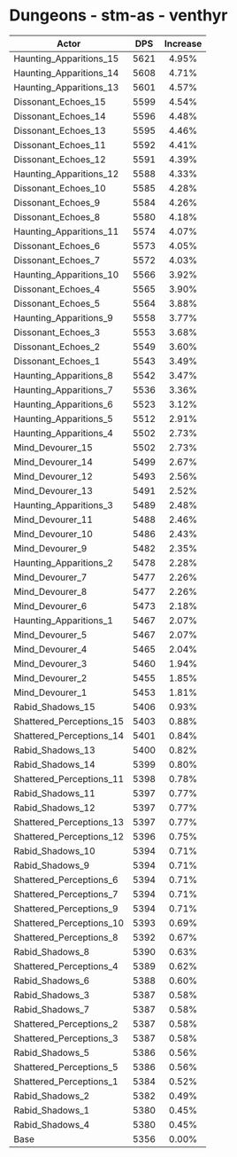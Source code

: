 # Dungeons - stm-as - venthyr
| Actor | DPS | Increase |
|---|:---:|:---:|
|Haunting_Apparitions_15|5621|4.95%|
|Haunting_Apparitions_14|5608|4.71%|
|Haunting_Apparitions_13|5601|4.57%|
|Dissonant_Echoes_15|5599|4.54%|
|Dissonant_Echoes_14|5596|4.48%|
|Dissonant_Echoes_13|5595|4.46%|
|Dissonant_Echoes_11|5592|4.41%|
|Dissonant_Echoes_12|5591|4.39%|
|Haunting_Apparitions_12|5588|4.33%|
|Dissonant_Echoes_10|5585|4.28%|
|Dissonant_Echoes_9|5584|4.26%|
|Dissonant_Echoes_8|5580|4.18%|
|Haunting_Apparitions_11|5574|4.07%|
|Dissonant_Echoes_6|5573|4.05%|
|Dissonant_Echoes_7|5572|4.03%|
|Haunting_Apparitions_10|5566|3.92%|
|Dissonant_Echoes_4|5565|3.90%|
|Dissonant_Echoes_5|5564|3.88%|
|Haunting_Apparitions_9|5558|3.77%|
|Dissonant_Echoes_3|5553|3.68%|
|Dissonant_Echoes_2|5549|3.60%|
|Dissonant_Echoes_1|5543|3.49%|
|Haunting_Apparitions_8|5542|3.47%|
|Haunting_Apparitions_7|5536|3.36%|
|Haunting_Apparitions_6|5523|3.12%|
|Haunting_Apparitions_5|5512|2.91%|
|Haunting_Apparitions_4|5502|2.73%|
|Mind_Devourer_15|5502|2.73%|
|Mind_Devourer_14|5499|2.67%|
|Mind_Devourer_12|5493|2.56%|
|Mind_Devourer_13|5491|2.52%|
|Haunting_Apparitions_3|5489|2.48%|
|Mind_Devourer_11|5488|2.46%|
|Mind_Devourer_10|5486|2.43%|
|Mind_Devourer_9|5482|2.35%|
|Haunting_Apparitions_2|5478|2.28%|
|Mind_Devourer_7|5477|2.26%|
|Mind_Devourer_8|5477|2.26%|
|Mind_Devourer_6|5473|2.18%|
|Haunting_Apparitions_1|5467|2.07%|
|Mind_Devourer_5|5467|2.07%|
|Mind_Devourer_4|5465|2.04%|
|Mind_Devourer_3|5460|1.94%|
|Mind_Devourer_2|5455|1.85%|
|Mind_Devourer_1|5453|1.81%|
|Rabid_Shadows_15|5406|0.93%|
|Shattered_Perceptions_15|5403|0.88%|
|Shattered_Perceptions_14|5401|0.84%|
|Rabid_Shadows_13|5400|0.82%|
|Rabid_Shadows_14|5399|0.80%|
|Shattered_Perceptions_11|5398|0.78%|
|Rabid_Shadows_11|5397|0.77%|
|Rabid_Shadows_12|5397|0.77%|
|Shattered_Perceptions_13|5397|0.77%|
|Shattered_Perceptions_12|5396|0.75%|
|Rabid_Shadows_10|5394|0.71%|
|Rabid_Shadows_9|5394|0.71%|
|Shattered_Perceptions_6|5394|0.71%|
|Shattered_Perceptions_7|5394|0.71%|
|Shattered_Perceptions_9|5394|0.71%|
|Shattered_Perceptions_10|5393|0.69%|
|Shattered_Perceptions_8|5392|0.67%|
|Rabid_Shadows_8|5390|0.63%|
|Shattered_Perceptions_4|5389|0.62%|
|Rabid_Shadows_6|5388|0.60%|
|Rabid_Shadows_3|5387|0.58%|
|Rabid_Shadows_7|5387|0.58%|
|Shattered_Perceptions_2|5387|0.58%|
|Shattered_Perceptions_3|5387|0.58%|
|Rabid_Shadows_5|5386|0.56%|
|Shattered_Perceptions_5|5386|0.56%|
|Shattered_Perceptions_1|5384|0.52%|
|Rabid_Shadows_2|5382|0.49%|
|Rabid_Shadows_1|5380|0.45%|
|Rabid_Shadows_4|5380|0.45%|
|Base|5356|0.00%|
